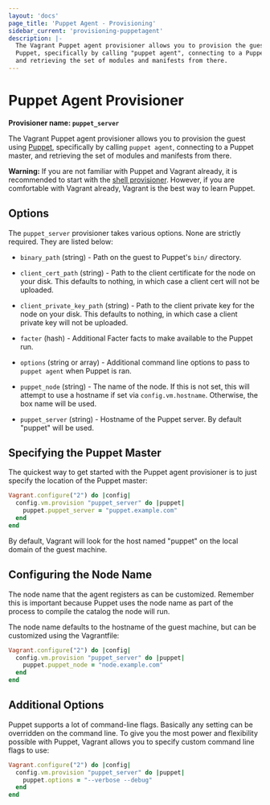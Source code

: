 ```yaml
---
layout: 'docs'
page_title: 'Puppet Agent - Provisioning'
sidebar_current: 'provisioning-puppetagent'
description: |-
  The Vagrant Puppet agent provisioner allows you to provision the guest using
  Puppet, specifically by calling "puppet agent", connecting to a Puppet master,
  and retrieving the set of modules and manifests from there.
---
```


# Puppet Agent Provisioner

**Provisioner name: `puppet_server`**

The Vagrant Puppet agent provisioner allows you to provision the guest using
[Puppet](https://www.puppetlabs.com/puppet), specifically by
calling `puppet agent`, connecting to a Puppet master, and retrieving
the set of modules and manifests from there.

<div class="alert alert-warning">
  <strong>Warning:</strong> If you are not familiar with Puppet and Vagrant already,
  it is recommended to start with the <a href="/docs/provisioning/shell.html">shell
  provisioner</a>. However, if you are comfortable with Vagrant already, Vagrant
  is the best way to learn Puppet.
</div>

## Options

The `puppet_server` provisioner takes various options. None are strictly
required. They are listed below:

- `binary_path` (string) - Path on the guest to Puppet's `bin/` directory.

- `client_cert_path` (string) - Path to the client certificate for the
  node on your disk. This defaults to nothing, in which case a client
  cert will not be uploaded.

- `client_private_key_path` (string) - Path to the client private key for
  the node on your disk. This defaults to nothing, in which case a client
  private key will not be uploaded.

- `facter` (hash) - Additional Facter facts to make available to the
  Puppet run.

- `options` (string or array) - Additional command line options to pass
  to `puppet agent` when Puppet is ran.

- `puppet_node` (string) - The name of the node. If this is not set,
  this will attempt to use a hostname if set via `config.vm.hostname`.
  Otherwise, the box name will be used.

- `puppet_server` (string) - Hostname of the Puppet server. By default
  "puppet" will be used.

## Specifying the Puppet Master

The quickest way to get started with the Puppet agent provisioner is to just
specify the location of the Puppet master:

```ruby
Vagrant.configure("2") do |config|
  config.vm.provision "puppet_server" do |puppet|
    puppet.puppet_server = "puppet.example.com"
  end
end
```

By default, Vagrant will look for the host named "puppet" on the
local domain of the guest machine.

## Configuring the Node Name

The node name that the agent registers as can be customized. Remember
this is important because Puppet uses the node name as part of the process
to compile the catalog the node will run.

The node name defaults to the hostname of the guest machine, but can
be customized using the Vagrantfile:

```ruby
Vagrant.configure("2") do |config|
  config.vm.provision "puppet_server" do |puppet|
    puppet.puppet_node = "node.example.com"
  end
end
```

## Additional Options

Puppet supports a lot of command-line flags. Basically any setting can
be overridden on the command line. To give you the most power and flexibility
possible with Puppet, Vagrant allows you to specify custom command line
flags to use:

```ruby
Vagrant.configure("2") do |config|
  config.vm.provision "puppet_server" do |puppet|
    puppet.options = "--verbose --debug"
  end
end
```
